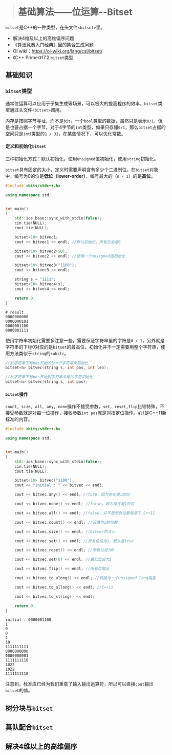 > # 基础算法——位运算--Bitset

`bitset`是C++的一种类型，在头文件`<bitset>`里。

* 解决4维及以上的高维偏序问题
* 《算法竞赛入门经典》里的集合生成问题
* OI wiki：https://oi-wiki.org/lang/csl/bitset/
* 《C++ Primer》17.2 `bitset`类型

## 基础知识

### `bitset`类型

通常位运算可以应用于子集生成等场景，可以极大的提高程序的效率，`bitset`类型通过头文件`<bitset>`调用。

内存是按照字节寻址，而不是`bit`，一个`bool`类型的数据，虽然只是表示`0/1`，但是也要占据一个字节。对于4字节的`int`类型，如果只存储`0/1`，那么`bitset`占据的空间只是`int`l类型的`1 / 32`，在某些情况下，可以优化常数。

#### 定义和初始化`bitset`

三种初始化方式：默认初始化，使用`unsigned`值初始化，使用`string`初始化。

`bitset`具有固定的大小，定义时需要声明含有多少个二进制位。在`bitset`对象中，编号为0的位是**低位（lower-order）**，编号最大的（`n - 1`）的是**高位**。

```c++
#include <bits/stdc++.h>

using namespace std;


int main()
{
    std::ios_base::sync_with_stdio(false);
    cin.tie(NULL);
    cout.tie(NULL);

    bitset<10> bitvec1;
    cout << bitvec1 << endl; //默认初始化，所有位全是0

    bitset<10> bitvec2(5U);
    cout << bitvec2 << endl; //使用一个unsigned值初始化

    bitset<10> bitvec3("1100");
    cout << bitvec3 << endl;

    string s = "1111";
    bitset<10> bitvec4(s);
    cout << bitvec4 << endl;

    return 0;
}
```

```
# result
0000000000
0000000101
0000001100
0000001111
```

使用字符串初始化需要多注意一些，需要保证字符串里的字符是`0 / 1`，另外就是字符串的下标0对应的是`bitset`的最高位，初始化并不一定需要用整个字符串，使用方法类似于`string`的`substr`。

```c++
//从字符串下标pos开始的len个字符用来初始化
bitset<n> bitvec(string s, int pos, int len);

//从字符串下标pos开始到字符串末尾的字符初始化
bitset<n> bitvec(string s, int pos);
```

#### `bitset`操作

 `count, size, all, any, none`操作不接受参数，`set, reset,flip`比较特殊，不接受参数就是对每一位操作，接收参数`int pos`就是对指定位操作。`all`是C++11新标准的内容。

```c++
#include <bits/stdc++.h>

using namespace std;


int main()
{
    std::ios_base::sync_with_stdio(false);
    cin.tie(NULL);
    cout.tie(NULL);

    bitset<10> bitvec("1100");
    cout << "initial : " << bitvec << endl;

    cout << bitvec.any() << endl; //ture，因为存在是1的位

    cout << bitvec.none() << endl; //false，因为存在是1的位

    cout << bitvec.all() << endl; //false，并不是所有位都使用了,C++11

    cout << bitvec.count() << endl; //设置为1的位数

    cout << bitvec.size() << endl; //bitvec的大小

    cout << bitvec.set() << endl; //所有位设为1，默认是true

    cout << bitvec.reset() << endl; //所有位设为0

    cout << bitvec.set(0) << endl; //最低位设为1

    cout << bitvec.flip() << endl; //所有位取反

    cout << bitvec.to_ulong() << endl; //转换为一个unsigned long类型

    cout << bitvec.to_ullong() << endl; //C++11

    cout << bitvec.to_string() << endl;

    return 0;
}
```

```
initial : 0000001100
1
0
0
2
10
1111111111
0000000000
0000000001
1111111110
1022
1022
1111111110
```

注意到，标准库已经为我们重载了输入输出运算符，所以可以直接`cout`输出`bitset`的值。



## 树分块与`bitset`



## 莫队配合`bitset`



## 解决4维以上的高维偏序



